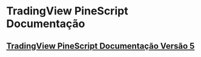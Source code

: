 
# TradingView PineScript Documentação

## [TradingView PineScript Documentação Versão 5](./v5/README.md)

